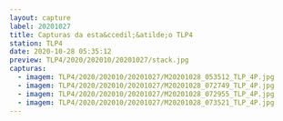 ```yaml
---
layout: capture
label: 20201027
title: Capturas da esta&ccedil;&atilde;o TLP4
station: TLP4
date: 2020-10-28 05:35:12
preview: TLP4/2020/202010/20201027/stack.jpg
capturas:
  - imagem: TLP4/2020/202010/20201027/M20201028_053512_TLP_4P.jpg
  - imagem: TLP4/2020/202010/20201027/M20201028_072749_TLP_4P.jpg
  - imagem: TLP4/2020/202010/20201027/M20201028_072955_TLP_4P.jpg
  - imagem: TLP4/2020/202010/20201027/M20201028_073521_TLP_4P.jpg
---
```

